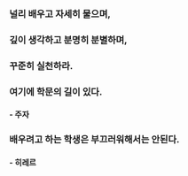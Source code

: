 ### 널리 배우고 자세히 물으며,

### 깊이 생각하고 분명히 분별하며,

### 꾸준히 실천하라.

### 여기에 학문의 길이 있다.

#### - 주자 



### 배우려고 하는 학생은 부끄러워해서는 안된다.

#### - 히레르
